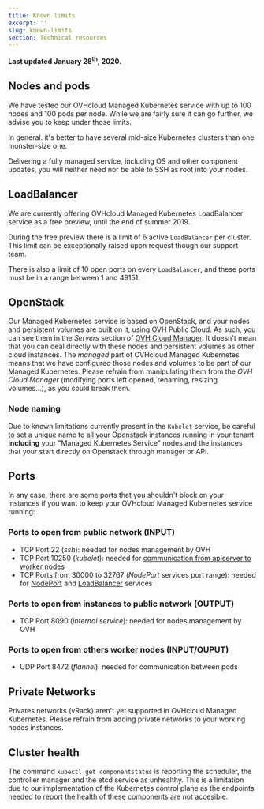 ```yaml
---
title: Known limits
excerpt: ''
slug: known-limits
section: Technical resources
---
```



**Last updated January 28<sup>th</sup>, 2020.**

<style>
 pre {
     font-size: 14px;
 }
 pre.console {
   background-color: #300A24; 
   color: #ccc;
   font-family: monospace;
   padding: 5px;
   margin-bottom: 5px;
 }
 pre.console code {
   border: solid 0px transparent;
   font-family: monospace !important;
   font-size: 0.75em;
   color: #ccc;
 }
 .small {
     font-size: 0.75em;
 }
</style>

## Nodes and pods

We have tested our OVHcloud Managed Kubernetes service with up to 100 nodes and 100 pods per node. While we are fairly sure it can go further, we advise you to keep under those limits. 

In general. it's better to have several mid-size Kubernetes clusters than one monster-size one.

Delivering a fully managed service, including OS and other component updates, you will neither need nor be able to SSH as root into your nodes.

## LoadBalancer

We are currently offering OVHcloud Managed Kubernetes LoadBalancer service as a free preview, until the end of summer 2019. 

During the free preview there is a limit of 6 active `LoadBalancer` per cluster. This limit can be exceptionally raised upon request though our support team.

There is also a limit of 10 open ports on every `LoadBalancer`, and these ports must be in a range between 1 and 49151.

## OpenStack

Our Managed Kubernetes service is based on OpenStack, and your nodes and persistent volumes are built on it, using OVH Public Cloud. As such, you can see them in the *Servers* section of [OVH Cloud Manager](https://www.ovh.com/manager/cloud/). It doesn't mean that you can deal directly with these nodes and persistent volumes as other cloud instances. The *managed* part of OVHcloud Managed Kubernetes means that we have configured those nodes and volumes to be part of our Managed Kubernetes. Please refrain from manipulating them from the *OVH Cloud Manager* (modifying ports left opened, renaming, resizing volumes...), as you could break them.

### Node naming

Due to known limitations currently present in the `Kubelet` service, be careful to set a unique name to all your Openstack instances running in your tenant __including__ your "Managed Kubernetes Service" nodes and the instances that your start directly on Openstack through manager or API.  

## Ports

In any case, there are some ports that you shouldn't block on your instances if you want to keep your OVHcloud Managed Kubernetes service running:

### Ports to open from public network (INPUT)

- TCP Port 22 (*ssh*): needed for nodes management by OVH
- TCP Port 10250 (*kubelet*): needed for [communication from apiserver to worker nodes](https://kubernetes.io/docs/concepts/architecture/master-node-communication/#apiserver-to-kubelet)
- TCP Ports from 30000 to 32767 (*NodePort* services port range): needed for [NodePort](https://kubernetes.io/docs/concepts/services-networking/service/#nodeport) and [LoadBalancer](https://kubernetes.io/docs/concepts/services-networking/service/#loadbalancer) services

### Ports to open from instances to public network (OUTPUT)

- TCP Port 8090 (*internal service*): needed for nodes management by OVH

### Ports to open from others worker nodes (INPUT/OUPUT)

- UDP Port 8472 (*flannel*): needed for communication between pods

## Private Networks

Privates networks  (vRack) aren't yet supported in OVHcloud Managed Kubernetes. Please refrain from adding private networks to your working nodes instances.

## Cluster health

The command `kubectl get componentstatus` is reporting the scheduler, the controller manager and the etcd service as unhealthy. This is a limitation due to our implementation of the Kubernetes control plane as the endpoints needed to report the health of these components are not accesible.